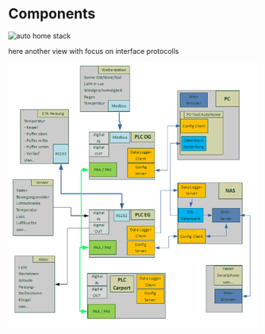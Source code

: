 # Components

![auto home stack](https://www.plantuml.com/plantuml/png/0/RLB1Rjim3BtxAuZax00jq0m3WgBPrkoqKmux54QWM6fin1OrYfwR3VdtKPRjn4ju8z-Z-1wf5y-AkAch9F77qZf5geOSQuVMM8Q_2KXiqF9Nh91WZ7sbycC7hfcft3TiBgmB66hRye-vDCB3fzksI7bukaMigWNvHbXgs2hhuGTQx6XVPCQ1iB5wb3PVhZ-_RZOHHjA69gglD1DXEtKqVvHOBfDpad39bG7LC4A1CbvM97rtrhFban1bUOz9Ob4Rc3NU49IM3RshtCpY-jufc9XfuyZaYetkwo7UDB8r32u7Hgmoc7ydTUhWStANi4hJPsYqsxagZupMx26lIX4aw6Bn30Mp2qRo2XlTtt0K1MtRnhxrpsq6uRMn8eCKroZLM3mFlbJXPpSFQSLgL-7X89wLlqx_8zQ_c7ipme6-HLRrsr3MjLO-ukJANPX8HdU0fQG3X01fuqIMFE6BFIhIsV3aa0VLdVMXGrPreqfi1PwDMQ37ZVO5Iv1IUIWuZ98Dxpu-iW5OIMrGsgKQMokrqLv_bOuuQRxUr2gTOZ4vPOE_2MQy2pTjtE9gp9itrYFTxr173j0gO1T83YdnOgoMt_eF "auto home stack")

here another view with focus on interface protocolls

![AutoHome_Blockschaltbild](AutoHome_Blockschaltbild.png)
